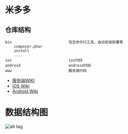 米多多
===============================

仓库结构
------------------------------
```
bin                          包含命令行工具，自动安装部署等
    composer.phar
    install
    ....
ios                          ios代码
android                      android代码
www                          服务端代码
```


* [服务端WIKI](/www/)
* [IOS Wiki](/ios/)
* [Android Wiki](/android/)

数据结构图
===============================
![alt tag](http://7xjr6t.com1.z0.glb.clouddn.com/sql-struct.png)

